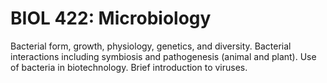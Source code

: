 # BIOL 422: Microbiology

Bacterial form, growth, physiology, genetics, and diversity. Bacterial interactions including symbiosis and pathogenesis (animal and plant). Use of bacteria in biotechnology. Brief introduction to viruses.